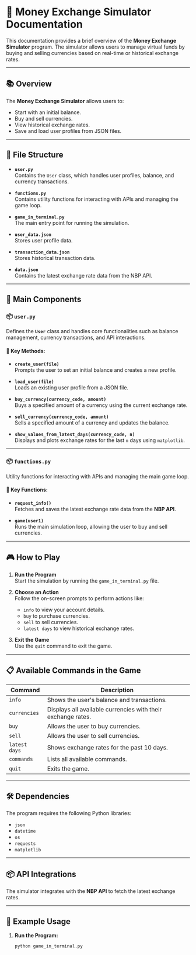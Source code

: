 # 📄 Money Exchange Simulator Documentation

This documentation provides a brief overview of the **Money Exchange Simulator** program. The simulator allows users to manage virtual funds by buying and selling currencies based on real-time or historical exchange rates.

---

## 📚 Overview

The **Money Exchange Simulator** allows users to:
- Start with an initial balance.
- Buy and sell currencies.
- View historical exchange rates.
- Save and load user profiles from JSON files.

---

## 📂 File Structure

- **`user.py`**  
  Contains the `User` class, which handles user profiles, balance, and currency transactions.

- **`functions.py`**  
  Contains utility functions for interacting with APIs and managing the game loop.

- **`game_in_terminal.py`**  
  The main entry point for running the simulation.

- **`user_data.json`**  
  Stores user profile data.

- **`transaction_data.json`**  
  Stores historical transaction data.

- **`data.json`**  
  Contains the latest exchange rate data from the NBP API.

---

## 🧩 Main Components

### 📦 `user.py`
Defines the **`User`** class and handles core functionalities such as balance management, currency transactions, and API interactions.

#### 📜 Key Methods:
- **`create_user(file)`**  
  Prompts the user to set an initial balance and creates a new profile.

- **`load_user(file)`**  
  Loads an existing user profile from a JSON file.

- **`buy_currency(currency_code, amount)`**  
  Buys a specified amount of a currency using the current exchange rate.

- **`sell_currency(currency_code, amount)`**  
  Sells a specified amount of a currency and updates the balance.

- **`show_values_from_latest_days(currency_code, n)`**  
  Displays and plots exchange rates for the last `n` days using `matplotlib`.

---

### 📦 `functions.py`
Utility functions for interacting with APIs and managing the main game loop.

#### 📜 Key Functions:
- **`request_info()`**  
  Fetches and saves the latest exchange rate data from the **NBP API**.

- **`game(user1)`**  
  Runs the main simulation loop, allowing the user to buy and sell currencies.

---

## 🎮 How to Play

1. **Run the Program**  
   Start the simulation by running the `game_in_terminal.py` file.

2. **Choose an Action**  
   Follow the on-screen prompts to perform actions like:
   - `info` to view your account details.
   - `buy` to purchase currencies.
   - `sell` to sell currencies.
   - `latest days` to view historical exchange rates.

3. **Exit the Game**  
   Use the `quit` command to exit the game.

---

## 📋 Available Commands in the Game

| Command         | Description                     |
|-----------------|---------------------------------|
| `info`          | Shows the user's balance and transactions. |
| `currencies`    | Displays all available currencies with their exchange rates. |
| `buy`           | Allows the user to buy currencies. |
| `sell`          | Allows the user to sell currencies. |
| `latest days`   | Shows exchange rates for the past 10 days. |
| `commands`      | Lists all available commands. |
| `quit`          | Exits the game. |

---

## 🛠️ Dependencies

The program requires the following Python libraries:
- `json`
- `datetime`
- `os`
- `requests`
- `matplotlib`

---

## 📦 API Integrations

The simulator integrates with the **NBP API** to fetch the latest exchange rates.

---

## 🧪 Example Usage

1. **Run the Program:**
   ```bash
   python game_in_terminal.py
